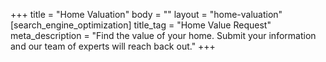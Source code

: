 +++
title = "Home Valuation"
body = ""
layout = "home-valuation"
[search_engine_optimization]
title_tag = "Home Value Request"
meta_description = "Find the value of your home. Submit your information and our team of experts will reach back out."
+++

